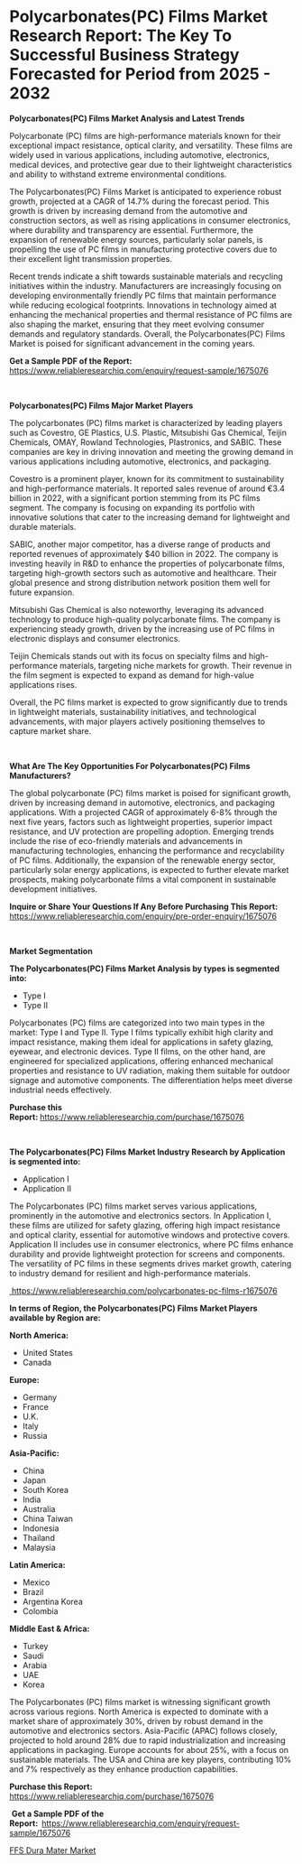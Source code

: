 <p><h1>Polycarbonates(PC) Films Market Research Report: The Key To Successful Business Strategy Forecasted for Period from 2025 - 2032</h1></p><p><strong>Polycarbonates(PC) Films Market Analysis and Latest Trends</strong></p>
<p><p>Polycarbonate (PC) films are high-performance materials known for their exceptional impact resistance, optical clarity, and versatility. These films are widely used in various applications, including automotive, electronics, medical devices, and protective gear due to their lightweight characteristics and ability to withstand extreme environmental conditions. </p><p>The Polycarbonates(PC) Films Market is anticipated to experience robust growth, projected at a CAGR of 14.7% during the forecast period. This growth is driven by increasing demand from the automotive and construction sectors, as well as rising applications in consumer electronics, where durability and transparency are essential. Furthermore, the expansion of renewable energy sources, particularly solar panels, is propelling the use of PC films in manufacturing protective covers due to their excellent light transmission properties.</p><p>Recent trends indicate a shift towards sustainable materials and recycling initiatives within the industry. Manufacturers are increasingly focusing on developing environmentally friendly PC films that maintain performance while reducing ecological footprints. Innovations in technology aimed at enhancing the mechanical properties and thermal resistance of PC films are also shaping the market, ensuring that they meet evolving consumer demands and regulatory standards. Overall, the Polycarbonates(PC) Films Market is poised for significant advancement in the coming years.</p></p>
<p><strong>Get a Sample PDF of the Report:&nbsp;</strong> <a href="https://www.reliableresearchiq.com/enquiry/request-sample/1675076?utm_campaign=3350&utm_medium=2&utm_source=Github&utm_content=ia&utm_term=25032025&utm_id=polycarbonatespc-films">https://www.reliableresearchiq.com/enquiry/request-sample/1675076</a></p>
<p>&nbsp;</p>
<p><strong>Polycarbonates(PC) Films Major Market Players</strong></p>
<p><p>The polycarbonates (PC) films market is characterized by leading players such as Covestro, GE Plastics, U.S. Plastic, Mitsubishi Gas Chemical, Teijin Chemicals, OMAY, Rowland Technologies, Plastronics, and SABIC. These companies are key in driving innovation and meeting the growing demand in various applications including automotive, electronics, and packaging.</p><p>Covestro is a prominent player, known for its commitment to sustainability and high-performance materials. It reported sales revenue of around €3.4 billion in 2022, with a significant portion stemming from its PC films segment. The company is focusing on expanding its portfolio with innovative solutions that cater to the increasing demand for lightweight and durable materials. </p><p>SABIC, another major competitor, has a diverse range of products and reported revenues of approximately $40 billion in 2022. The company is investing heavily in R&D to enhance the properties of polycarbonate films, targeting high-growth sectors such as automotive and healthcare. Their global presence and strong distribution network position them well for future expansion.</p><p>Mitsubishi Gas Chemical is also noteworthy, leveraging its advanced technology to produce high-quality polycarbonate films. The company is experiencing steady growth, driven by the increasing use of PC films in electronic displays and consumer electronics.</p><p>Teijin Chemicals stands out with its focus on specialty films and high-performance materials, targeting niche markets for growth. Their revenue in the film segment is expected to expand as demand for high-value applications rises.</p><p>Overall, the PC films market is expected to grow significantly due to trends in lightweight materials, sustainability initiatives, and technological advancements, with major players actively positioning themselves to capture market share.</p></p>
<p>&nbsp;</p>
<p><strong>What Are The Key Opportunities For Polycarbonates(PC) Films Manufacturers?</strong></p>
<p><p>The global polycarbonate (PC) films market is poised for significant growth, driven by increasing demand in automotive, electronics, and packaging applications. With a projected CAGR of approximately 6-8% through the next five years, factors such as lightweight properties, superior impact resistance, and UV protection are propelling adoption. Emerging trends include the rise of eco-friendly materials and advancements in manufacturing technologies, enhancing the performance and recyclability of PC films. Additionally, the expansion of the renewable energy sector, particularly solar energy applications, is expected to further elevate market prospects, making polycarbonate films a vital component in sustainable development initiatives.</p></p>
<p><strong>Inquire or Share Your Questions If Any Before Purchasing This Report:</strong> <a href="https://www.reliableresearchiq.com/enquiry/pre-order-enquiry/1675076?utm_campaign=3350&utm_medium=2&utm_source=Github&utm_content=ia&utm_term=25032025&utm_id=polycarbonatespc-films">https://www.reliableresearchiq.com/enquiry/pre-order-enquiry/1675076</a></p>
<p>&nbsp;</p>
<p><strong>Market Segmentation</strong></p>
<p><strong>The Polycarbonates(PC) Films Market Analysis by types is segmented into:</strong></p>
<p><ul><li>Type I</li><li>Type II</li></ul></p>
<p><p>Polycarbonates (PC) films are categorized into two main types in the market: Type I and Type II. Type I films typically exhibit high clarity and impact resistance, making them ideal for applications in safety glazing, eyewear, and electronic devices. Type II films, on the other hand, are engineered for specialized applications, offering enhanced mechanical properties and resistance to UV radiation, making them suitable for outdoor signage and automotive components. The differentiation helps meet diverse industrial needs effectively.</p></p>
<p><strong>Purchase this Report:&nbsp;</strong><a href="https://www.reliableresearchiq.com/purchase/1675076?utm_campaign=3350&utm_medium=2&utm_source=Github&utm_content=ia&utm_term=25032025&utm_id=polycarbonatespc-films">https://www.reliableresearchiq.com/purchase/1675076</a></p>
<p>&nbsp;</p>
<p><strong>The Polycarbonates(PC) Films Market Industry Research by Application is segmented into:</strong></p>
<p><ul><li>Application I</li><li>Application II</li></ul></p>
<p><p>The Polycarbonates (PC) films market serves various applications, prominently in the automotive and electronics sectors. In Application I, these films are utilized for safety glazing, offering high impact resistance and optical clarity, essential for automotive windows and protective covers. Application II includes use in consumer electronics, where PC films enhance durability and provide lightweight protection for screens and components. The versatility of PC films in these segments drives market growth, catering to industry demand for resilient and high-performance materials.</p></p>
<p><a href="https://www.reliableresearchiq.com/polycarbonates-pc-films-r1675076?utm_campaign=3350&utm_medium=2&utm_source=Github&utm_content=ia&utm_term=25032025&utm_id=polycarbonatespc-films">&nbsp;https://www.reliableresearchiq.com/polycarbonates-pc-films-r1675076</a></p>
<p><strong>In terms of Region, the Polycarbonates(PC) Films Market Players available by Region are:</strong></p>
<p>
    <p> <strong> North America: </strong>
        <ul>
            <li>United States</li>
            <li>Canada</li>
        </ul>
        </p> 
    <p> <strong> Europe: </strong>
        <ul>
            <li>Germany</li>
            <li>France</li>
            <li>U.K.</li>
            <li>Italy</li>
            <li>Russia</li>
        </ul>
        </p> 
    <p> <strong> Asia-Pacific: </strong>
        <ul>
            <li>China</li>
            <li>Japan</li>
            <li>South Korea</li>
            <li>India</li>
            <li>Australia</li>
            <li>China Taiwan</li>
            <li>Indonesia</li>
            <li>Thailand</li>
            <li>Malaysia</li>
        </ul>
        </p> 
    <p> <strong> Latin America: </strong>
        <ul>
            <li>Mexico</li>
            <li>Brazil</li>
            <li>Argentina Korea</li>
            <li>Colombia</li>
        </ul>
        </p> 
    <p> <strong> Middle East & Africa: </strong>
        <ul>
            <li>Turkey</li>
            <li>Saudi</li>
            <li>Arabia</li>
            <li>UAE</li>
            <li>Korea</li>
        </ul>
    </p>
    </p>
<p><p>The Polycarbonates (PC) films market is witnessing significant growth across various regions. North America is expected to dominate with a market share of approximately 30%, driven by robust demand in the automotive and electronics sectors. Asia-Pacific (APAC) follows closely, projected to hold around 28% due to rapid industrialization and increasing applications in packaging. Europe accounts for about 25%, with a focus on sustainable materials. The USA and China are key players, contributing 10% and 7% respectively as they enhance production capabilities.</p></p>
<p><strong>Purchase this Report: </strong><a href="https://www.reliableresearchiq.com/purchase/1675076?utm_campaign=3350&utm_medium=2&utm_source=Github&utm_content=ia&utm_term=25032025&utm_id=polycarbonatespc-films">https://www.reliableresearchiq.com/purchase/1675076</a></p>
<p>&nbsp;<strong>Get a Sample PDF of the Report:&nbsp;&nbsp;</strong><a href="https://www.reliableresearchiq.com/enquiry/request-sample/1675076?utm_campaign=3350&utm_medium=2&utm_source=Github&utm_content=ia&utm_term=25032025&utm_id=polycarbonatespc-films">https://www.reliableresearchiq.com/enquiry/request-sample/1675076</a></p>
<p><strong></strong></p>
<p><p><a href="https://github.com/sharphadan/Market-Research-Report-List-1/blob/main/ffs-dura-mater-market.md?utm_campaign=3350&utm_medium=2&utm_source=Github&utm_content=ia&utm_term=25032025&utm_id=polycarbonatespc-films">FFS Dura Mater Market</a></p></p>